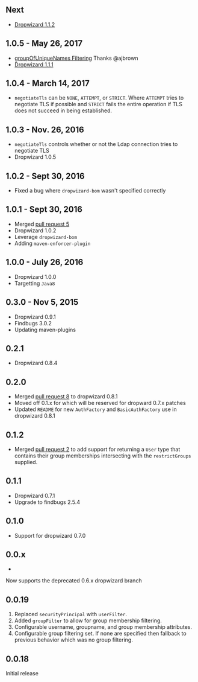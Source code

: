 Next
---
* [Dropwizard 1.1.2](https://github.com/dropwizard/dropwizard/releases/tag/v1.1.2)

1.0.5 - May 26, 2017
---
* [groupOfUniqueNames Filtering](https://github.com/yammer/dropwizard-auth-ldap/pull/20) Thanks @ajbrown
* [Dropwizard 1.1.1](https://github.com/dropwizard/dropwizard/releases/tag/v1.1.1)

1.0.4 - March 14, 2017
---
* `negotiateTls` can be `NONE`, `ATTEMPT`, or `STRICT`. Where `ATTEMPT` tries to negotiate TLS if possible and `STRICT` fails the entire operation if TLS does not succeed in being established. 

1.0.3 - Nov. 26, 2016
---
* `negotiateTls` controls whether or not the Ldap connection tries to negotiate TLS
* Dropwizard 1.0.5

1.0.2 - Sept 30, 2016
---
* Fixed a bug where `dropwizard-bom` wasn't specified correctly

1.0.1 - Sept 30, 2016
---
* Merged [pull request 5](https://github.com/yammer/dropwizard-auth-ldap/pull/5)
* Dropwizard 1.0.2
* Leverage `dropwizard-bom`
* Adding `maven-enforcer-plugin`

1.0.0 - July 26, 2016
----
* Dropwizard 1.0.0
* Targetting `Java8`

0.3.0 - Nov 5, 2015
-----
* Dropwizard 0.9.1
* Findbugs 3.0.2
* Updating maven-plugins

0.2.1
-----
* Dropwizard 0.8.4

0.2.0
-----
* Merged [pull request 8](https://github.com/yammer/dropwizard-auth-ldap/pull/8) to dropwizard 0.8.1
* Moved off 0.1.x for which will be reserved for dropward 0.7.x patches
* Updated `README` for new `AuthFactory` and `BasicAuthFactory` use in dropwizard 0.8.1

0.1.2
-----
* Merged [pull request 2](https://github.com/yammer/dropwizard-auth-ldap/pull/2) to add support for returning a `User` type that contains their group memberships intersecting with the `restrictGroups` supplied.

0.1.1
-----
* Dropwizard 0.7.1
* Upgrade to findbugs 2.5.4

0.1.0
-----
* Support for dropwizard 0.7.0

0.0.x
-----
* 
Now supports the deprecated 0.6.x dropwizard branch

0.0.19
------
1. Replaced `securityPrincipal` with `userFilter`.
2. Added `groupFilter` to allow for group membership filtering.
3. Configurable username, groupname, and group membership attributes.
4. Configurable group filtering set. If none are specified then fallback to previous behavior which was no group filtering.


0.0.18
------
Initial release
